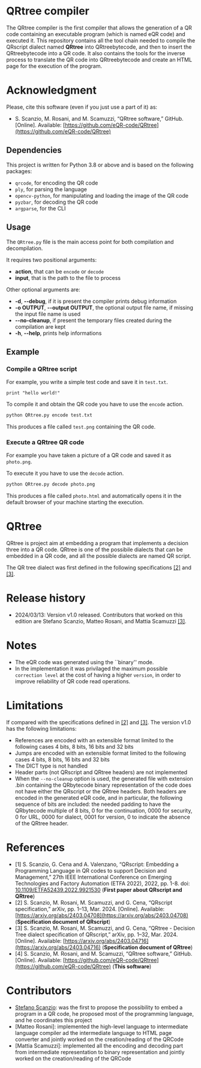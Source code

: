 # QRtree compiler

The QRtree compiler is the first compiler that allows the generation of a QR code containing an executable program (which is named eQR code) and executed it.
This repository contains all the tool chain needed to compile the QRscript dialect named **QRtree** into QRtreebytecode, and then to insert the QRtreebytecode into a QR code. It also contains the tools for the inverse process to translate the QR code into QRtreebytecode and create an HTML page for the execution of the program.

# Acknowledgment
Please, cite this software (even if you just use a part of it) as:
- S. Scanzio, M. Rosani, and M. Scamuzzi, “QRtree software,” GitHub. [Online]. Available: [https://github.com/eQR-code/QRtree](https://github.com/eQR-code/QRtree)


## Dependencies

This project is written for Python 3.8 or above and is based on the following packages:
- `qrcode`, for encoding the QR code
- `ply`, for parsing the language
- `opencv-python`, for manipulating and loading the image of the QR code
- `pyzbar`, for decoding the QR code
- `argparse`, for the CLI

## Usage

The `QRtree.py` file is the main access point for both compilation and decompilation.

It requires two positional arguments:
- **action**, that can be `encode` or `decode`
- **input**, that is the path to the file to process

Other optional arguments are:
- **-d**, **--debug**, if it is present the compiler prints debug information
- **-o OUTPUT**, **--output OUTPUT**, the optional output file name, if missing the input file name is used
- **--no-cleanup**, if present the temporary files created during the compilation are kept
- **-h**, **--help**, prints help informations

## Example

### Compile a QRtree script

For example, you write a simple test code and save it in `test.txt`.
```
print "hello world!"
```

To compile it and obtain the QR code you have to use the `encode` action.
```bash
python QRtree.py encode test.txt
```

This produces a file called `test.png` containing the QR code.

### Execute a QRtree QR code

For example you have taken a picture of a QR code and saved it as `photo.png`.

To execute it you have to use the `decode` action.
```bash
python QRtree.py decode photo.png
```

This produces a file called `photo.html` and automatically opens it in the default browser of your machine starting the execution.

# QRtree
QRtree is project aim at embedding a program that implements a decision three into a QR code. QRtree is one of the possibile dialects that can be embedded in a QR code, and all the possible dialects are named QR script.

The QR tree dialect was first defined in the following specifications [[2]](https://arxiv.org/abs/2403.04708) and [[3]](https://arxiv.org/abs/2403.04716).

# Release history
- 2024/03/13: Version v1.0 released. Contributors that worked on this edition are Stefano Scanzio, Matteo Rosani, and Mattia Scamuzzi [[3]](https://github.com/eQR-code/QRtree).

# Notes
- The eQR code was generated using the ``binary'' mode.
- In the implementation it was privilaged the maximum possible ``correction level`` at the cost of having a higher ``version``, in order to improve reliability of QR code read operations.

# Limitations
If compared with the specifications defined in [[2]](https://arxiv.org/abs/2403.04708) and [[3]](https://arxiv.org/abs/2403.04716).
The version v1.0 has the following limitations:
- References are encoded with an extensible format limited to the following cases 4 bits, 8 bits, 16 bits and 32 bits
- Jumps are encoded with an extensible format limited to the following cases 4 bits, 8 bits, 16 bits and 32 bits
- The DICT type is not handled
- Header parts (not QRscript and QRtree headers) are not implemented
- When the ``--no-cleanup`` option is used, the generated file with extension .bin containing the QRbytecode binary representation of the code does not have either the QRscript or the QRtree headers. Both headers are encoded in the generated eQR code, and in particular, the following sequence of bits are included: the needed padding to have the QRbytecode multiple of 8 bits, 0 for the continuation, 0000 for security, 0 for URL, 0000 for dialect, 0001 for version, 0 to indicate the absence of the QRtree header.
 
# References
- [1] S. Scanzio, G. Cena and A. Valenzano, “QRscript: Embedding a Programming Language in QR codes to support Decision and Management,” 27th IEEE International Conference on Emerging Technologies and Factory Automation (ETFA 2022), 2022, pp. 1-8. doi: [10.1109/ETFA52439.2022.9921530](https://doi.org/10.1109/ETFA52439.2022.9921530) (**First paper about QRscript and QRtree**)
- [2] S. Scanzio, M. Rosani, M. Scamuzzi, and G. Cena, “QRscript specification,” arXiv, pp. 1–13, Mar. 2024. [Online]. Available: [https://arxiv.org/abs/2403.04708](https://arxiv.org/abs/2403.04708) (**Specification document of QRscript**)
- [3] S. Scanzio, M. Rosani, M. Scamuzzi, and G. Cena, “QRtree - Decision Tree dialect specification of QRscript,” arXiv, pp. 1–32, Mar. 2024. [Online]. Available: [https://arxiv.org/abs/2403.04716](https://arxiv.org/abs/2403.04716) (**Specification document of QRtree**)
- [4] S. Scanzio, M. Rosani, and M. Scamuzzi, “QRtree software,” GitHub. [Online]. Available: [https://github.com/eQR-code/QRtree](https://github.com/eQR-code/QRtree) (**This software**)


# Contributors
- [Stefano Scanzio](https://www.skenz.it/ss): was the first to propose the possibility to embed a program in a QR code, he proposed most of the programming language, and he coordinates this project
- [Matteo Rosani]: implemented the high-level language to intermediate language compiler ad the intermediate language to HTML page converter and jointly worked on the creation/reading of the QRCode
- [Mattia Scamuzzi]: implemented all the encoding and decoding part from intermediate representation to binary representation and jointly worked on the creation/reading of the QRCode

